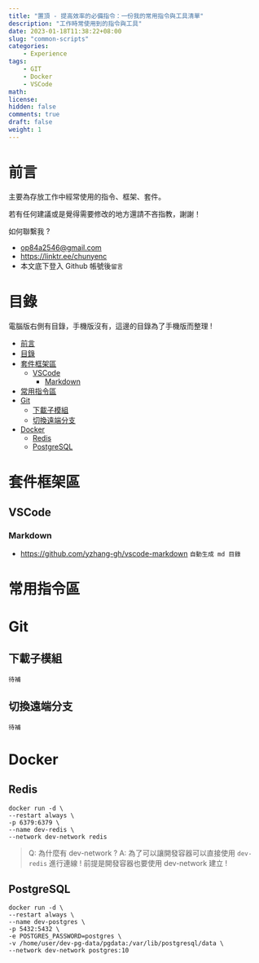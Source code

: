 ```yaml
---
title: "置頂 - 提高效率的必備指令：一份我的常用指令與工具清單"
description: "工作時常使用到的指令與工具"
date: 2023-01-18T11:38:22+08:00
slug: "common-scripts"
categories:
    - Experience
tags:
    - GIT
    - Docker
    - VSCode
math: 
license: 
hidden: false
comments: true
draft: false
weight: 1
---
```


# 前言

主要為存放工作中經常使用的指令、框架、套件。

若有任何建議或是覺得需要修改的地方還請不吝指教，謝謝！

如何聯繫我 ?
- op84a2546@gmail.com
- https://linktr.ee/chunyenc
- 本文底下登入 Github 帳號後`留言`

# 目錄

電腦版右側有目錄，手機版沒有，這邊的目錄為了手機版而整理 !

- [前言](#前言)
- [目錄](#目錄)
- [套件框架區](#套件框架區)
  - [VSCode](#vscode)
    - [Markdown](#markdown)
- [常用指令區](#常用指令區)
- [Git](#git)
  - [下載子模組](#下載子模組)
  - [切換遠端分支](#切換遠端分支)
- [Docker](#docker)
  - [Redis](#redis)
  - [PostgreSQL](#postgresql)


# 套件框架區

## VSCode

### Markdown

- https://github.com/yzhang-gh/vscode-markdown `自動生成 md 目錄` 

# 常用指令區

# Git

## 下載子模組

`待補`

## 切換遠端分支

`待補`

# Docker

## Redis

```
docker run -d \
--restart always \
-p 6379:6379 \
--name dev-redis \
--network dev-network redis
```

> Q: 為什麼有 dev-network ? 
> A: 為了可以讓開發容器可以直接使用 `dev-redis` 進行連線 ! 前提是開發容器也要使用 dev-network 建立 ! 

## PostgreSQL

```
docker run -d \
--restart always \
--name dev-postgres \
-p 5432:5432 \
-e POSTGRES_PASSWORD=postgres \
-v /home/user/dev-pg-data/pgdata:/var/lib/postgresql/data \
--network dev-network postgres:10
```